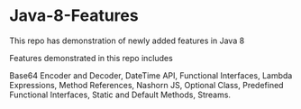 # Java-8-Features
This repo has demonstration of newly added features in Java 8

Features demonstrated in this repo includes

Base64 Encoder and Decoder, DateTime API, Functional Interfaces, Lambda Expressions, Method References, Nashorn JS, Optional Class, Predefined Functional Interfaces, Static and Default Methods, Streams.
